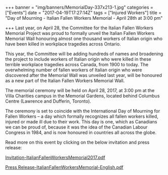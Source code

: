 +++
banner = "img/banners/MemorialDay-337x213-1.jpg"
categories = ["Events"]
date = "2017-04-19T17:27:14Z"
tags = ["Injured Workers"]
title = "Day of Mourning - Italian Fallen Workers Memorial - April 28th at 3:00 pm"

+++
Last year, on April 28, the Committee for the Italian Fallen Workers Memorial Project was proud to formally unveil the Italian Fallen Workers Memorial Wall honouring almost one thousand workers of Italian origin who have been killed in workplace tragedies across Ontario.


This year, the Committee will be adding hundreds of names and broadening the project to include workers of Italian origin who were killed in these terrible workplace tragedies across Canada, from 1900 to today. The overwhelming number of fallen workers of Italian origin who were discovered after the Memorial Wall was unveiled last year, will be honoured as a new part of the Italian Fallen Workers Memorial Wall.


The memorial ceremony will be held on April 28, 2017, at 3:00 pm at the Villa Charities campus in the Memorial Gardens, located behind Columbus Centre (Lawrence and Dufferin, Toronto).


The ceremony is set to coincide with the International Day of Mourning for Fallen Workers – a day which formally recognizes all fallen workers killed, injured or made ill due to their work. This day is one, which as Canadians we can be proud of, because it was the idea of the Canadian Labour Congress in 1984, and is now honoured in countries all across the globe.


Read more on this event by clicking on the below invitation and press release:


[Invitation-ItalianFallenWorkersMemorial2017.pdf](https://s3.amazonaws.com/newsletter.workers-safety.ca/newsletters/Clinic+Projects/Events/Day+of+Mourning/Invitation.ItalianFallenWorkersMemorial.2017.pdf)


[Press Release-ItalianFallenWorkersMemorial-English.pdf](https://s3.amazonaws.com/newsletter.workers-safety.ca/newsletters/Clinic+Projects/Events/Day+of+Mourning/ItalianFallenWorkersMemorial.April28.2017.PressRelease.English.pdf)